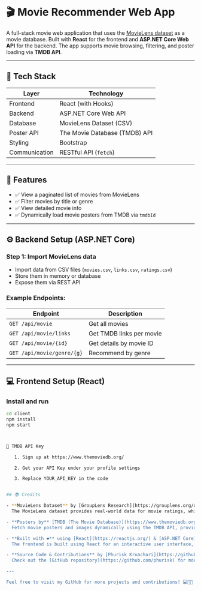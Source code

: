 # 🎬 Movie Recommender Web App

A full-stack movie web application that uses the [MovieLens dataset](https://grouplens.org/datasets/movielens/) as a movie database. Built with **React** for the frontend and **ASP.NET Core Web API** for the backend. The app supports movie browsing, filtering, and poster loading via **TMDB API**.

---

## 🧱 Tech Stack

| Layer       | Technology                  |
|-------------|------------------------------|
| Frontend    | React (with Hooks)           |
| Backend     | ASP.NET Core Web API         |
| Database    | MovieLens Dataset (CSV)      |
| Poster API  | The Movie Database (TMDB) API|
| Styling     | Bootstrap                    |
| Communication | RESTful API (`fetch`)     |

---

## 🚀 Features

- ✅ View a paginated list of movies from MovieLens
- ✅ Filter movies by title or genre
- ✅ View detailed movie info
- ✅ Dynamically load movie posters from TMDB via `tmdbId`

---

## ⚙️ Backend Setup (ASP.NET Core)

### Step 1: Import MovieLens data
- Import data from CSV files (`movies.csv`, `links.csv`, `ratings.csv`)
- Store them in memory or database
- Expose them via REST API

### Example Endpoints:
| Endpoint                      | Description              |
|------------------------------|--------------------------|
| `GET /api/movie`             | Get all movies           |
| `GET /api/movie/links`       | Get TMDB links per movie |
| `GET /api/movie/{id}`        | Get details by movie ID  |
| `GET /api/movie/genre/{g}`   | Recommend by genre       |

---

## 💻 Frontend Setup (React)

### Install and run
```bash
cd client
npm install
npm start



🔑 TMDB API Key

   1. Sign up at https://www.themoviedb.org/

   2. Get your API Key under your profile settings

   3. Replace YOUR_API_KEY in the code


## 📚 Credits

- **MovieLens Dataset** by [GroupLens Research](https://grouplens.org/datasets/movielens/)  
  The MovieLens dataset provides real-world data for movie ratings, which serves as the foundation for this app's movie data.

- **Posters by** [TMDB (The Movie Database)](https://www.themoviedb.org/)  
  Fetch movie posters and images dynamically using the TMDB API, providing a rich visual experience for the users.

- **Built with ❤️** using [React](https://reactjs.org/) & [ASP.NET Core](https://dotnet.microsoft.com/en-us/apps/aspnet)  
  The frontend is built using React for an interactive user interface, while the backend is powered by ASP.NET Core Web API for handling data requests.

- **Source Code & Contributions** by [Phurisk Kruachari](https://github.com/phurisk)  
  Check out the [GitHub repository](https://github.com/phurisk) for more information, contributions, and the full project.

---

Feel free to visit my GitHub for more projects and contributions! 💻👨‍💻
